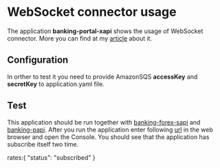 # WebSocket connector usage

The application **banking-portal-xapi** shows the usage of WebSocket connector. More you can find at my [article](http://ambassadorpatryk.com/2020/03/publish-web-socket-in-the-experience-layer) about it.


## Configuration
In orther to test it you need to provide AmazonSQS **accessKey** and **secretKey** to application.yaml file. 

## Test
This application should be run together with [banking-forex-sapi](https://github.com/dyeeye/websocket-demo/tree/master/banking-forex-sapi) and [banking-papi](https://github.com/dyeeye/websocket-demo/tree/master/banking-papi). 
After you run the application enter following [url](http://localhost:8081/rates) in the web browser and open the Console. You should see that the application has subscribe itself two time.

rates:{
  "status": "subscribed"
}
